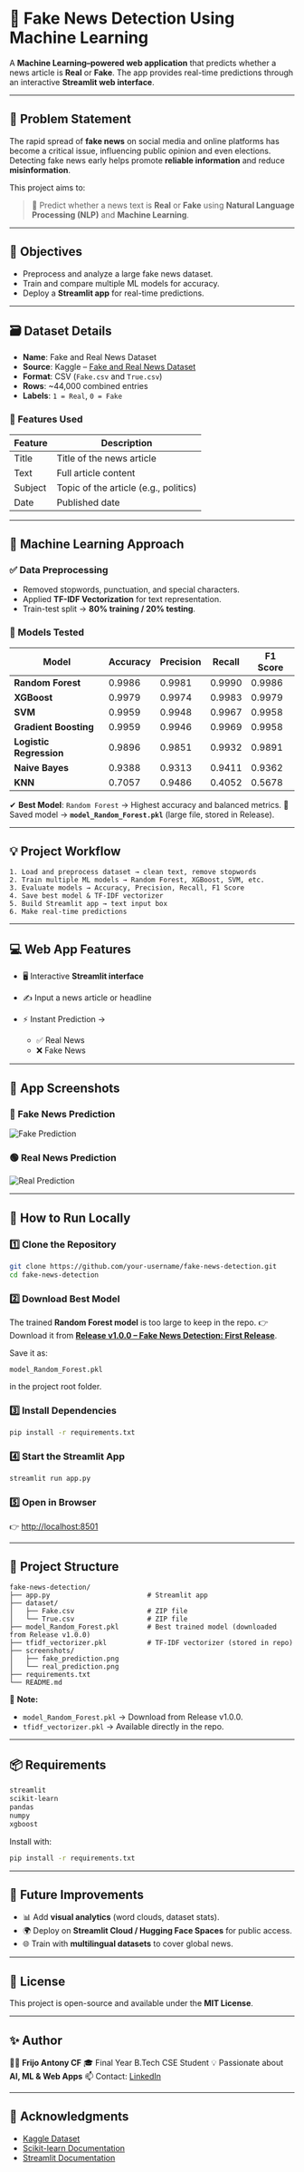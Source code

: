 # 📰 Fake News Detection Using Machine Learning

A **Machine Learning–powered web application** that predicts whether a news article is **Real** or **Fake**.
The app provides real-time predictions through an interactive **Streamlit web interface**.

---

## 📌 Problem Statement

The rapid spread of **fake news** on social media and online platforms has become a critical issue, influencing public opinion and even elections.
Detecting fake news early helps promote **reliable information** and reduce **misinformation**.

This project aims to:

> 🧪 Predict whether a news text is **Real** or **Fake** using **Natural Language Processing (NLP)** and **Machine Learning**.

---

## 🎯 Objectives

* Preprocess and analyze a large fake news dataset.
* Train and compare multiple ML models for accuracy.
* Deploy a **Streamlit app** for real-time predictions.

---

## 🗃️ Dataset Details

* **Name**: Fake and Real News Dataset
* **Source**: Kaggle – [Fake and Real News Dataset](https://www.kaggle.com/clmentbisaillon/fake-and-real-news-dataset)
* **Format**: CSV (`Fake.csv` and `True.csv`)
* **Rows**: \~44,000 combined entries
* **Labels**: `1 = Real`, `0 = Fake`

### 🔑 Features Used

| Feature | Description                           |
| ------- | ------------------------------------- |
| Title   | Title of the news article             |
| Text    | Full article content                  |
| Subject | Topic of the article (e.g., politics) |
| Date    | Published date                        |

---

## 🧠 Machine Learning Approach

### ✅ Data Preprocessing

* Removed stopwords, punctuation, and special characters.
* Applied **TF-IDF Vectorization** for text representation.
* Train-test split → **80% training / 20% testing**.

### 🤖 Models Tested

| Model                   | Accuracy | Precision | Recall | F1 Score |
| ----------------------- | -------- | --------- | ------ | -------- |
| **Random Forest**       | 0.9986   | 0.9981    | 0.9990 | 0.9986   |
| **XGBoost**             | 0.9979   | 0.9974    | 0.9983 | 0.9979   |
| **SVM**                 | 0.9959   | 0.9948    | 0.9967 | 0.9958   |
| **Gradient Boosting**   | 0.9959   | 0.9946    | 0.9969 | 0.9958   |
| **Logistic Regression** | 0.9896   | 0.9851    | 0.9932 | 0.9891   |
| **Naive Bayes**         | 0.9388   | 0.9313    | 0.9411 | 0.9362   |
| **KNN**                 | 0.7057   | 0.9486    | 0.4052 | 0.5678   |

✔ **Best Model**: `Random Forest` → Highest accuracy and balanced metrics.
📂 Saved model → **`model_Random_Forest.pkl`** (large file, stored in Release).

---

## 💡 Project Workflow

```
1. Load and preprocess dataset → clean text, remove stopwords
2. Train multiple ML models → Random Forest, XGBoost, SVM, etc.
3. Evaluate models → Accuracy, Precision, Recall, F1 Score
4. Save best model & TF-IDF vectorizer
5. Build Streamlit app → text input box
6. Make real-time predictions
```

---

## 💻 Web App Features

* 🖥️ Interactive **Streamlit interface**
* ✍️ Input a news article or headline
* ⚡ Instant Prediction →

  * ✅ Real News
  * ❌ Fake News

---

## 📸 App Screenshots

### 🔴 Fake News Prediction

![Fake Prediction](screenshots/fake_prediction.png)

### 🟢 Real News Prediction

![Real Prediction](screenshots/real_prediction.png)

---

## 🚀 How to Run Locally

### 1️⃣ Clone the Repository

```bash
git clone https://github.com/your-username/fake-news-detection.git
cd fake-news-detection
```

### 2️⃣ Download Best Model

The trained **Random Forest model** is too large to keep in the repo.
👉 Download it from **[Release v1.0.0 – Fake News Detection: First Release](https://github.com/your-username/fake-news-detection/releases/tag/v1.0.0)**.

Save it as:

```
model_Random_Forest.pkl
```

in the project root folder.

### 3️⃣ Install Dependencies

```bash
pip install -r requirements.txt
```

### 4️⃣ Start the Streamlit App

```bash
streamlit run app.py
```

### 5️⃣ Open in Browser

👉 [http://localhost:8501](http://localhost:8501)

---

## 📁 Project Structure

```
fake-news-detection/
├── app.py                        # Streamlit app
├── dataset/
│   ├── Fake.csv                  # ZIP file
│   └── True.csv                  # ZIP file
├── model_Random_Forest.pkl       # Best trained model (downloaded from Release v1.0.0)
├── tfidf_vectorizer.pkl          # TF-IDF vectorizer (stored in repo)
├── screenshots/
│   ├── fake_prediction.png
│   └── real_prediction.png
├── requirements.txt
└── README.md
```

📌 **Note:**

* `model_Random_Forest.pkl` → Download from Release v1.0.0.
* `tfidf_vectorizer.pkl` → Available directly in the repo.

---

## 📦 Requirements

```txt
streamlit
scikit-learn
pandas
numpy
xgboost
```

Install with:

```bash
pip install -r requirements.txt
```

---

## 📌 Future Improvements

* 📊 Add **visual analytics** (word clouds, dataset stats).
* 🌍 Deploy on **Streamlit Cloud / Hugging Face Spaces** for public access.
* 🌐 Train with **multilingual datasets** to cover global news.

---

## 🧾 License

This project is open-source and available under the **MIT License**.

---

## ✨ Author

👨‍💻 **Frijo Antony CF**
🎓 Final Year B.Tech CSE Student
💡 Passionate about **AI, ML & Web Apps**
📫 Contact: [LinkedIn](https://www.linkedin.com/in/frijoantonycf)

---

## 🙌 Acknowledgments

* [Kaggle Dataset](https://www.kaggle.com/clmentbisaillon/fake-and-real-news-dataset)
* [Scikit-learn Documentation](https://scikit-learn.org/stable/)
* [Streamlit Documentation](https://docs.streamlit.io/)
